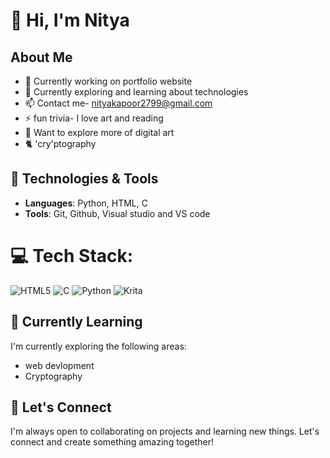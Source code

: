 # 👋 Hi, I'm Nitya

## About Me

- 🔭 Currently working on portfolio website
- 🌱 Currently exploring and learning about technologies
- 📫 Contact me- nityakapoor2799@gmail.com
- ⚡ fun trivia- I love art and reading
- 🐧 Want to explore more of digital art
- 🐈 'cry'ptography

## 🔧 Technologies & Tools
- **Languages**: Python, HTML, C
- **Tools**: Git, Github, Visual studio and VS code

# 💻 Tech Stack:
![HTML5](https://img.shields.io/badge/html5-%23E34F26.svg?style=for-the-badge&logo=html5&logoColor=white) ![C](https://img.shields.io/badge/C-%2300599C?style=for-the-badge&logo=c&logoColor=white)
![Python](https://img.shields.io/badge/python-3670A0?style=for-the-badge&logo=python&logoColor=ffdd54)  ![Krita](https://img.shields.io/badge/Krita-203759?style=for-the-badge&logo=krita&logoColor=EEF37B) 
## 🌱 Currently Learning
I'm currently exploring the following areas:
-  web devlopment
-  Cryptography

## 🤝 Let's Connect
I'm always open to collaborating on projects and learning new things. Let's connect and create something amazing together!

